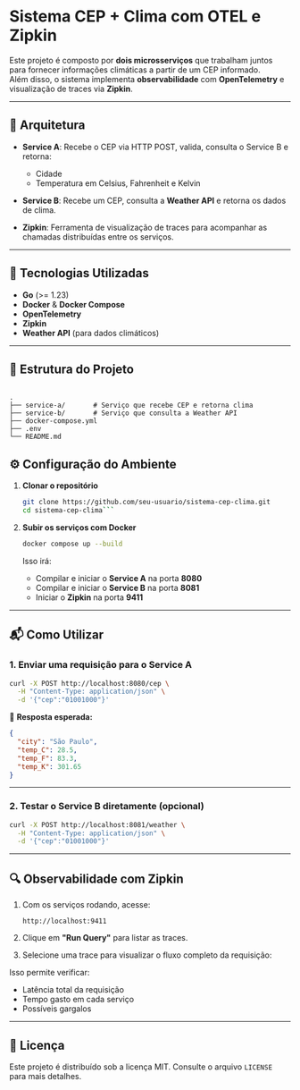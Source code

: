 # Sistema CEP + Clima com OTEL e Zipkin

Este projeto é composto por **dois microsserviços** que trabalham juntos para fornecer informações climáticas a partir de um CEP informado.  
Além disso, o sistema implementa **observabilidade** com **OpenTelemetry** e visualização de traces via **Zipkin**.

---

## 📌 Arquitetura

- **Service A**: Recebe o CEP via HTTP POST, valida, consulta o Service B e retorna:
  - Cidade
  - Temperatura em Celsius, Fahrenheit e Kelvin

- **Service B**: Recebe um CEP, consulta a **Weather API** e retorna os dados de clima.

- **Zipkin**: Ferramenta de visualização de traces para acompanhar as chamadas distribuídas entre os serviços.

---

## 🚀 Tecnologias Utilizadas

- **Go** (>= 1.23)
- **Docker** & **Docker Compose**
- **OpenTelemetry**
- **Zipkin**
- **Weather API** (para dados climáticos)

---

## 📂 Estrutura do Projeto

```

.
├── service-a/       # Serviço que recebe CEP e retorna clima
├── service-b/       # Serviço que consulta a Weather API
├── docker-compose.yml
├── .env
└── README.md
```

## ⚙️ Configuração do Ambiente

1. **Clonar o repositório**
   ```bash
   git clone https://github.com/seu-usuario/sistema-cep-clima.git
   cd sistema-cep-clima```

2. **Subir os serviços com Docker**

   ```bash
   docker compose up --build
   ```

   Isso irá:

   * Compilar e iniciar o **Service A** na porta **8080**
   * Compilar e iniciar o **Service B** na porta **8081**
   * Iniciar o **Zipkin** na porta **9411**

---

## 📬 Como Utilizar

### 1. Enviar uma requisição para o **Service A**

```bash
curl -X POST http://localhost:8080/cep \
  -H "Content-Type: application/json" \
  -d '{"cep":"01001000"}'
```

📌 **Resposta esperada:**

```json
{
  "city": "São Paulo",
  "temp_C": 28.5,
  "temp_F": 83.3,
  "temp_K": 301.65
}
```

---

### 2. Testar o **Service B** diretamente (opcional)

```bash
curl -X POST http://localhost:8081/weather \
  -H "Content-Type: application/json" \
  -d '{"cep":"01001000"}'
```

---

## 🔍 Observabilidade com Zipkin

1. Com os serviços rodando, acesse:

   ```
   http://localhost:9411
   ```

2. Clique em **"Run Query"** para listar as traces.

3. Selecione uma trace para visualizar o fluxo completo da requisição:

Isso permite verificar:

* Latência total da requisição
* Tempo gasto em cada serviço
* Possíveis gargalos

---

## 📄 Licença

Este projeto é distribuído sob a licença MIT. Consulte o arquivo `LICENSE` para mais detalhes.

```

